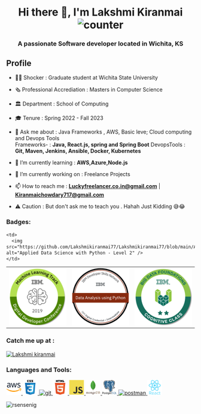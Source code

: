 ### <h1 align="center"> Hi there 👋, I'm Lakshmi Kiranmai ![counter](https://eng64hrnquaxti9.m.pipedream.net)</h1>
<h3 align="center">A passionate Software developer located in Wichita, KS </h3>
<h2 align ="Left"> Profile</h2>

- 👩‍🎓 Shocker :  Graduate student at Wichita State University
  
- 🗞 Professional Accrediation : Masters in Computer Science
  
- 🏛 Department :   School of Computing
  
- 🎓 Tenure : Spring 2022 - Fall 2023 
- 💬 Ask me about :  Java Frameworks , AWS, Basic leve; Cloud computing  and Devops Tools  
     Frameworks- :  **Java, React.js, spring and Spring Boot**
     DevopsTools : **Git, Maven, Jenkins, Ansible, Docker, Kubernetes**

- 🌱 I’m currently learning : **AWS,Azure,Node.js**
  
- 🔭 I’m currently working on : Freelance Projects 
  
- 📫 How to reach me : **Luckyfreelancer.co.in@gmail.com** | **Kiranmaichowdary717@gmail.com**
  
- ⚠️ Caution :  But don't ask me to teach you .  Hahah Just Kidding 😅😂


<h3 align="left">Badges:</h3>
<table>
  <tr>
    <td>
      <img src="https://github.com/Lakshmikiranmai77/Lakshmikiranmai77/blob/main/Dig_Dev_Conf_-_Mach_Learn_Track.png" alt="Digital Developer Conference: Machine Learning Track" />
    </td>

<td>
   <img src="https://github.com/Lakshmikiranmai77/Lakshmikiranmai77/blob/main/Data_Analysis_using_Python.png" alt="Data Analysis using Python"/>
</td>

    <td>
      <img src="https://github.com/Lakshmikiranmai77/Lakshmikiranmai77/blob/main/Applied_Data_Science_with_Python.png" alt="Applied Data Science with Python - Level 2" />
    </td>

   <td>
      <img src="https://github.com/Lakshmikiranmai77/Lakshmikiranmai77/blob/main/Big_Data_Found_Level_2_-_CC_v2.png" alt="Big Data Foundations - Level 2" />
   </td>

   
  </tr>
</table>




<h3 align="left">Catch me up at : </h3>
<p>
  <a href="https://www.linkedin.com/in/guduru-lakshmi-kiranmai-4a8447178/" target="blank"><img align="center" src="https://cdn3.iconfinder.com/data/icons/inficons/512/linkedin.png" alt="Lakshmi kiranmai" height="30" width="40" /></a>
</p>

<h3 align="left">Languages and Tools:</h3>
<p align="left"> 
  <a href="https://aws.amazon.com" target="_blank" rel="noreferrer"> 
    <img src="https://raw.githubusercontent.com/devicons/devicon/master/icons/amazonwebservices/amazonwebservices-original-wordmark.svg" alt="aws" width="40" height="40"/> 
  </a> 
<nbsk></nbsk>
  
  <a href="https://www.w3schools.com/css/" target="_blank" rel="noreferrer"> 
     <img src="https://raw.githubusercontent.com/devicons/devicon/master/icons/css3/css3-original-wordmark.svg" alt="css3" width="40" height="40"/> 
  </a> 
  
  <!--
  <a href="https://expressjs.com" target="_blank" rel="noreferrer">
    <img src="https://raw.githubusercontent.com/devicons/devicon/master/icons/express/express-original-wordmark.svg" alt="express" width="40" height="40"/>
  </a> 
  -->
  <a href="https://git-scm.com/" target="_blank" rel="noreferrer">
     <img src="https://www.vectorlogo.zone/logos/git-scm/git-scm-icon.svg" alt="git" width="40" height="40"/> 
  </a> 
  
  <a href="https://www.w3.org/html/" target="_blank" rel="noreferrer"> 
    <img src="https://raw.githubusercontent.com/devicons/devicon/master/icons/html5/html5-original-wordmark.svg" alt="html5" width="40" height="40"/> 
  </a> 
  
  <a href="https://developer.mozilla.org/en-US/docs/Web/JavaScript" target="_blank" rel="noreferrer">
     <img src="https://raw.githubusercontent.com/devicons/devicon/master/icons/javascript/javascript-original.svg" alt="javascript" width="40" height="40"/> 
  </a>
  <!-- ...
  <a href="https://jestjs.io" target="_blank" rel="noreferrer">
     <img src="https://www.vectorlogo.zone/logos/jestjsio/jestjsio-icon.svg" alt="jest" width="40" height="40"/>
  </a> 
  --> 
  
  <a href="https://www.mongodb.com/" target="_blank" rel="noreferrer"> 
     <img src="https://raw.githubusercontent.com/devicons/devicon/master/icons/mongodb/mongodb-original-wordmark.svg" alt="mongodb" width="40" height="40"/> 
  </a>
  
  <!-- ... //Comment
  <a href="https://nodejs.org" target="_blank" rel="noreferrer"> 
  <img src="https://raw.githubusercontent.com/devicons/devicon/master/icons/nodejs/nodejs-original-wordmark.svg" alt="nodejs" width="40" height="40"/>
  </a> 
   --> 
  
  <a href="https://www.postgresql.org" target="_blank" rel="noreferrer"> 
     <img src="https://raw.githubusercontent.com/devicons/devicon/master/icons/postgresql/postgresql-original-wordmark.svg" alt="postgresql" width="40" height="40"/> 
  </a> 
  
  <a href="https://postman.com" target="_blank" rel="noreferrer">
    <img src="https://www.vectorlogo.zone/logos/getpostman/getpostman-icon.svg" alt="postman" width="40" height="40"/>
  </a>
  
  <a href="https://reactjs.org/" target="_blank" rel="noreferrer">
     <img src="https://raw.githubusercontent.com/devicons/devicon/master/icons/react/react-original-wordmark.svg" alt="react" width="40" height="40"/> 
  </a> 
  
  <!--
  <a href="https://vuejs.org/" target="_blank" rel="noreferrer"> 
     <img src="https://raw.githubusercontent.com/devicons/devicon/master/icons/vuejs/vuejs-original-wordmark.svg" alt="vuejs" width="40" height="40"/>
  </a> 
  -->
  </p>

<p> <img align="center" src="https://github-readme-stats.vercel.app/api/top-langs?username=rsensenig&show_icons=true&locale=en&layout=compact" alt="rsensenig" /></p>
